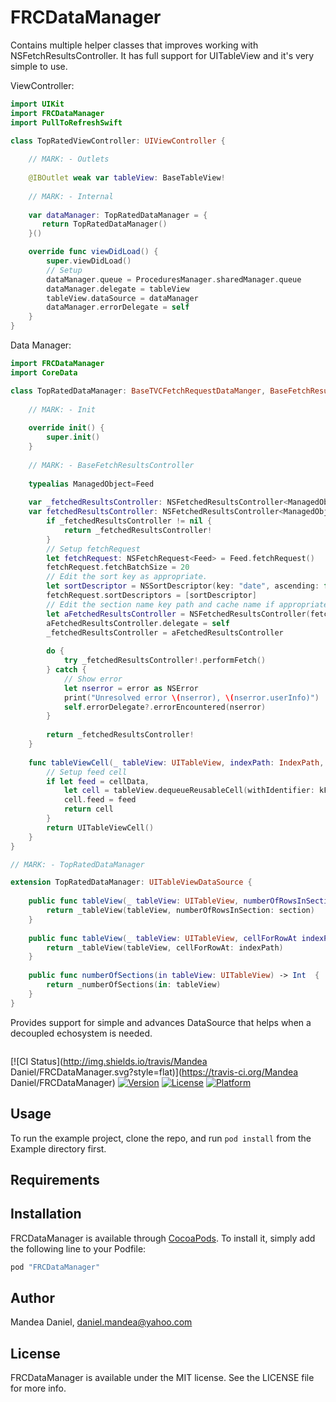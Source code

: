 # FRCDataManager

Contains multiple helper classes that improves working with NSFetchResultsController. It has full support for UITableView and it's very simple to use. 

ViewController:

```swift
import UIKit
import FRCDataManager
import PullToRefreshSwift

class TopRatedViewController: UIViewController {
    
    // MARK: - Outlets 
    
    @IBOutlet weak var tableView: BaseTableView!
    
    // MARK: - Internal
    
    var dataManager: TopRatedDataManager = {
       return TopRatedDataManager()
    }()

    override func viewDidLoad() {
        super.viewDidLoad()
        // Setup 
        dataManager.queue = ProceduresManager.sharedManager.queue
        dataManager.delegate = tableView
        tableView.dataSource = dataManager
        dataManager.errorDelegate = self
    }
}

```

Data Manager:

```swift
import FRCDataManager
import CoreData

class TopRatedDataManager: BaseTVCFetchRequestDataManger, BaseFetchResultsController, TableViewDataSource {
    
    // MARK: - Init
    
    override init() {
        super.init()
    }
    
    // MARK: - BaseFetchResultsController
    
    typealias ManagedObject=Feed
    
    var _fetchedResultsController: NSFetchedResultsController<ManagedObject>?
    var fetchedResultsController: NSFetchedResultsController<ManagedObject> {
        if _fetchedResultsController != nil {
            return _fetchedResultsController!
        }
        // Setup fetchRequest
        let fetchRequest: NSFetchRequest<Feed> = Feed.fetchRequest()
        fetchRequest.fetchBatchSize = 20
        // Edit the sort key as appropriate.
        let sortDescriptor = NSSortDescriptor(key: "date", ascending: false)
        fetchRequest.sortDescriptors = [sortDescriptor]
        // Edit the section name key path and cache name if appropriate.
        let aFetchedResultsController = NSFetchedResultsController(fetchRequest: fetchRequest, managedObjectContext: CoreDataManger.sharedInstance.persistentContainer.viewContext, sectionNameKeyPath: nil, cacheName: nil)
        aFetchedResultsController.delegate = self
        _fetchedResultsController = aFetchedResultsController
        
        do {
            try _fetchedResultsController!.performFetch()
        } catch {
            // Show error
            let nserror = error as NSError
            print("Unresolved error \(nserror), \(nserror.userInfo)")
            self.errorDelegate?.errorEncountered(nserror)
        }
        
        return _fetchedResultsController!
    }
    
    func tableViewCell(_ tableView: UITableView, indexPath: IndexPath, cellData:ManagedObject?) -> UITableViewCell {
        // Setup feed cell
        if let feed = cellData,
            let cell = tableView.dequeueReusableCell(withIdentifier: kFeedTableViewCellReuseIdentifier, for: indexPath) as? FeedTableViewCell {
            cell.feed = feed
            return cell
        }
        return UITableViewCell()
    }
}

// MARK: - TopRatedDataManager

extension TopRatedDataManager: UITableViewDataSource {
    
    public func tableView(_ tableView: UITableView, numberOfRowsInSection section: Int) -> Int {
        return _tableView(tableView, numberOfRowsInSection: section)
    }
    
    public func tableView(_ tableView: UITableView, cellForRowAt indexPath: IndexPath) -> UITableViewCell {
        return _tableView(tableView, cellForRowAt: indexPath)
    }
    
    public func numberOfSections(in tableView: UITableView) -> Int  {
        return _numberOfSections(in: tableView)
    }
}

```

Provides support for simple and advances DataSource that helps when a decoupled echosystem is needed.

```swift


```

[![CI Status](http://img.shields.io/travis/Mandea Daniel/FRCDataManager.svg?style=flat)](https://travis-ci.org/Mandea Daniel/FRCDataManager)
[![Version](https://img.shields.io/cocoapods/v/FRCDataManager.svg?style=flat)](http://cocoapods.org/pods/FRCDataManager)
[![License](https://img.shields.io/cocoapods/l/FRCDataManager.svg?style=flat)](http://cocoapods.org/pods/FRCDataManager)
[![Platform](https://img.shields.io/cocoapods/p/FRCDataManager.svg?style=flat)](http://cocoapods.org/pods/FRCDataManager)

## Usage

To run the example project, clone the repo, and run `pod install` from the Example directory first.

## Requirements

## Installation

FRCDataManager is available through [CocoaPods](http://cocoapods.org). To install
it, simply add the following line to your Podfile:

```ruby
pod "FRCDataManager"
```

## Author

Mandea Daniel, daniel.mandea@yahoo.com

## License

FRCDataManager is available under the MIT license. See the LICENSE file for more info.
